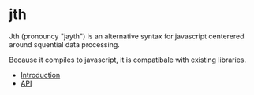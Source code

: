 # jth

Jth (pronouncy "jayth") is an alternative syntax for javascript
centerered around squential data processing.

Because it compiles to javascript,
it is compatibale with existing libraries.

- [Introduction](./introduction.md)
- [API](./api.md)
